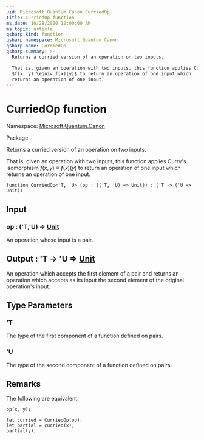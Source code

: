 ```yaml
---
uid: Microsoft.Quantum.Canon.CurriedOp
title: CurriedOp function
ms.date: 10/28/2020 12:00:00 AM
ms.topic: article
qsharp.kind: function
qsharp.namespace: Microsoft.Quantum.Canon
qsharp.name: CurriedOp
qsharp.summary: >-
  Returns a curried version of an operation on two inputs.

  That is, given an operation with two inputs, this function applies Curry's isomorphism
  $f(x, y) \equiv f(x)(y)$ to return an operation of one input which
  returns an operation of one input.
---
```


# CurriedOp function

Namespace: [Microsoft.Quantum.Canon](xref:Microsoft.Quantum.Canon)

Package: [](https://nuget.org/packages/)


Returns a curried version of an operation on two inputs.That is, given an operation with two inputs, this function applies Curry's isomorphism$f(x, y) \equiv f(x)(y)$ to return an operation of one input whichreturns an operation of one input.

```qsharp
function CurriedOp<'T, 'U> (op : (('T, 'U) => Unit)) : ('T -> ('U => Unit))
```


## Input

### op : ('T,'U) => [Unit](xref:microsoft.quantum.lang-ref.unit) 

An operation whose input is a pair.



## Output : 'T -> 'U => [Unit](xref:microsoft.quantum.lang-ref.unit) 

An operation which accepts the first element of a pair and returnsan operation which accepts as its input the second element of theoriginal operation's input.

## Type Parameters

### 'T

The type of the first component of a function defined on pairs.
### 'U

The type of the second component of a function defined on pairs.

## Remarks

The following are equivalent:```qsharpop(x, y);let curried = CurriedOp(op);let partial = curried(x);partial(y);```